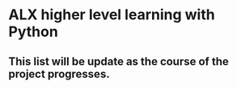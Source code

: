# ALX higher level learning with Python
## This list will be update as the course of the project progresses.
